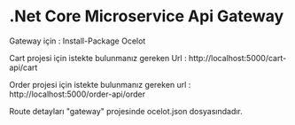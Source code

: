 #  .Net Core Microservice Api Gateway

Gateway için : Install-Package Ocelot 

Cart projesi için istekte bulunmanız gereken Url : http://localhost:5000/cart-api/cart

Order projesi için istekte bulunmanız gereken url : http://localhost:5000/order-api/order

Route detayları "gateway" projesinde ocelot.json dosyasındadır.
